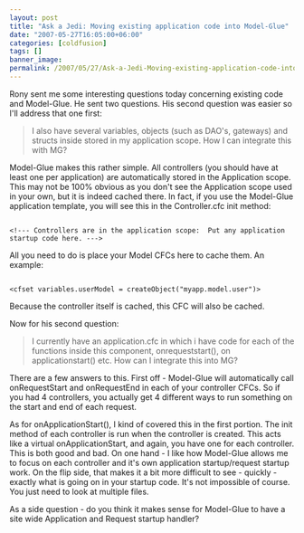 ```yaml
---
layout: post
title: "Ask a Jedi: Moving existing application code into Model-Glue"
date: "2007-05-27T16:05:00+06:00"
categories: [coldfusion]
tags: []
banner_image: 
permalink: /2007/05/27/Ask-a-Jedi-Moving-existing-application-code-into-ModelGlue
---
```


Rony sent me some interesting questions today concerning existing code and Model-Glue. He sent two questions. His second question was easier so I'll address that one first:

<blockquote>
I also have several variables, objects (such as DAO's, gateways) and structs inside stored in my application scope. How I can integrate this with MG?
</blockquote>

<more />

Model-Glue makes this rather simple. All controllers (you should have at least one per application) are automatically stored in the Application scope. This may not be 100% obvious as you don't see the Application scope used in your own, but it is indeed cached there. In fact, if you use the Model-Glue application template, you will see this in the Controller.cfc init method:

<code>
&lt;!--- Controllers are in the application scope:  Put any application startup code here. ---&gt;
</code>

All you need to do is place your Model CFCs here to cache them. An example:

<code>
&lt;cfset variables.userModel = createObject("myapp.model.user")&gt;
</code>

Because the controller itself is cached, this CFC will also be cached. 

Now for his second question:

<blockquote>
I currently have an application.cfc in which i have code for each of the functions inside this component, onrequeststart(), on applicationstart() etc. How can I integrate this into MG?
</blockquote>

There are a few answers to this. First off - Model-Glue will automatically call onRequestStart and onRequestEnd in each of your controller CFCs. So if you had 4 controllers, you actually get 4 different ways to run something on the start and end of each request. 

As for onApplicationStart(), I kind of covered this in the first portion. The init method of each controller is run when the controller is created. This acts like a virtual onApplicationStart, and again, you have one for each controller. This is both good and bad. On one hand - I like how Model-Glue allows me to focus on each controller and it's own application startup/request startup work. On the flip side, that makes it a bit more difficult to see - quickly - exactly what is going on in your startup code. It's not impossible of course. You just need to look at multiple files.

As a side question - do you think it makes sense for Model-Glue to have a site wide Application and Request startup handler?
